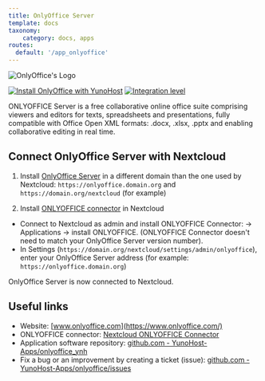```yaml
---
title: OnlyOffice Server
template: docs
taxonomy:
    category: docs, apps
routes:
  default: '/app_onlyoffice'
---
```


![OnlyOffice's Logo](image://OnlyOffice_logo.png?height=80)

[![Install OnlyOffice with YunoHost](https://install-app.yunohost.org/install-with-yunohost.png)](https://install-app.yunohost.org/?app=onlyoffice) [![Integration level](https://dash.yunohost.org/integration/onlyoffice.svg)](https://dash.yunohost.org/appci/app/onlyoffice)

ONLYOFFICE Server is a free collaborative online office suite comprising viewers and editors for texts, spreadsheets and presentations, fully compatible with Office Open XML formats: .docx, .xlsx, .pptx and enabling collaborative editing in real time.

## Connect OnlyOffice Server with Nextcloud

1. Install [OnlyOffice Server](https://github.com/YunoHost-Apps/onlyoffice_ynh) in a different domain than the one used by Nextcloud: `https://onlyoffice.domain.org` and `https://domain.org/nextcloud` (for example)

2. Install [ONLYOFFICE connector](https://apps.nextcloud.com/apps/onlyoffice) in Nextcloud
- Connect to Nextcloud as admin and install ONLYOFFICE Connector: -> Applications -> install ONLYOFFICE. (ONLYOFFICE Connector doesn't need to match your OnlyOffice Server version number).
- In Settings (`https://domain.org/nextcloud/settings/admin/onlyoffice`), enter your OnlyOffice Server address (for example: `https://onlyoffice.domain.org`)

OnlyOffice Server is now connected to Nextcloud.

## Useful links

+ Website: [www.onlyoffice.com](https://www.onlyoffice.com/)
+ ONLYOFFICE connector: [Nextcloud ONLYOFFICE Connector](https://apps.nextcloud.com/apps/onlyoffice)
+ Application software repository: [github.com - YunoHost-Apps/onlyoffice_ynh](https://github.com/YunoHost-Apps/onlyoffice_ynh)
+ Fix a bug or an improvement by creating a ticket (issue): [github.com - YunoHost-Apps/onlyoffice/issues](https://github.com/YunoHost-Apps/onlyoffice_ynh/issues)

